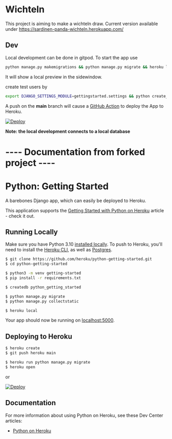 # Wichteln
This project is aiming to make a wichteln draw.
Current version available under https://sardinen-panda-wichteln.herokuapp.com/

## Dev
Local development can be done in gitpod. To start the app use 
```bash
python manage.py makemigrations && python manage.py migrate && heroku local
```
It will show a local preview in the sidewindow. 

create test users by 

```bash
export DJANGO_SETTINGS_MODULE=gettingstarted.settings && python create_users.py
```
A push on the **main** branch will cause a [GitHub Action](https://github.com/marketplace/actions/deploy-to-heroku) to deploy the App to Heroku.
<!-- Deploy does not work from the gitpod right now. But you can clone the repo and use the following on your local machine:

```bash
heroku login
heroku git:remote -a sardinen-panda-wichteln
git push heroku main
```
*There is also this deploy button but that can only make a new deploy* -->

[![Deploy](https://www.herokucdn.com/deploy/button.svg)](https://heroku.com/deploy)


**Note: the local development connects to a local database**


# ---- Documentation from forked project ----
# Python: Getting Started

A barebones Django app, which can easily be deployed to Heroku.

This application supports the [Getting Started with Python on Heroku](https://devcenter.heroku.com/articles/getting-started-with-python) article - check it out.

## Running Locally

Make sure you have Python 3.10 [installed locally](https://docs.python-guide.org/starting/installation/). To push to Heroku, you'll need to install the [Heroku CLI](https://devcenter.heroku.com/articles/heroku-cli), as well as [Postgres](https://devcenter.heroku.com/articles/heroku-postgresql#local-setup).

```sh
$ git clone https://github.com/heroku/python-getting-started.git
$ cd python-getting-started

$ python3 -m venv getting-started
$ pip install -r requirements.txt

$ createdb python_getting_started

$ python manage.py migrate
$ python manage.py collectstatic

$ heroku local
```

Your app should now be running on [localhost:5000](http://localhost:5000/).

## Deploying to Heroku

```sh
$ heroku create
$ git push heroku main

$ heroku run python manage.py migrate
$ heroku open
```
or

[![Deploy](https://www.herokucdn.com/deploy/button.svg)](https://heroku.com/deploy)

## Documentation

For more information about using Python on Heroku, see these Dev Center articles:

- [Python on Heroku](https://devcenter.heroku.com/categories/python)
